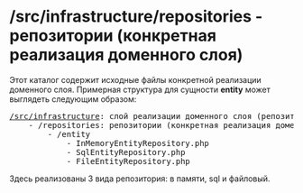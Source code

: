 # /src/infrastructure/repositories - репозитории (конкретная реализация доменного слоя)

Этот каталог содержит исходные файлы конкретной реализации доменного слоя. Примерная структура для сущности **entity**
может выглядеть следующим образом:

<pre>
<a href="../README.md">/src/infrastructure</a>: слой реализации доменного слоя (репозитории, модели и прочие элементы) 
    - /repositories: репозитории (конкретная реализация доменного слоя)
        - /entity
            - InMemoryEntityRepository.php
            - SqlEntityRepository.php
            - FileEntityRepository.php
</pre>

Здесь реализованы 3 вида репозитория: в памяти, sql и файловый.